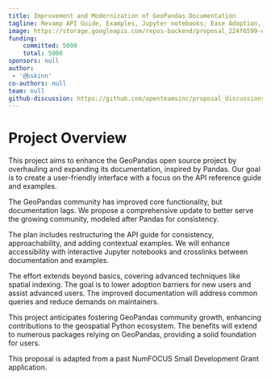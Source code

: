 ```yaml
---
title: Improvement and Modernization of GeoPandas Documentation
tagline: Revamp API Guide, Examples, Jupyter notebooks; Ease Adoption, Support Advanced Users
image: https://storage.googleapis.com/repos-backend/proposal_224f6599-e327-4e03-9f63-4fbc7f34acfe.png
funding:
    committed: 5000
    total: 5000
sponsors: null
author: 
 - '@bskinn'
co-authors: null
team: null
github-discussion: https://github.com/openteamsinc/proposal_discussions/discussions/67
---
```


# Project Overview

This project aims to enhance the GeoPandas open source project by overhauling and expanding its documentation, inspired by Pandas. Our goal is to create a user-friendly interface with a focus on the API reference guide and examples.

The GeoPandas community has improved core functionality, but documentation lags. We propose a comprehensive update to better serve the growing community, modeled after Pandas for consistency.

The plan includes restructuring the API guide for consistency, approachability, and adding contextual examples. We will enhance accessibility with interactive Jupyter notebooks and crosslinks between documentation and examples.

The effort extends beyond basics, covering advanced techniques like spatial indexing. The goal is to lower adoption barriers for new users and assist advanced users. The improved documentation will address common queries and reduce demands on maintainers.

This project anticipates fostering GeoPandas community growth, enhancing contributions to the geospatial Python ecosystem. The benefits will extend to numerous packages relying on GeoPandas, providing a solid foundation for users.

This proposal is adapted from a past NumFOCUS Small Development Grant application.